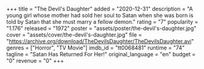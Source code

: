 +++
title = "The Devil's Daughter"
added = "2020-12-31"
description = "A young girl whose mother had sold her soul to Satan when she was born is told by Satan that she must marry a fellow demon."
rating = "7"
popularity = "1.176"
released = "1972"
poster = "assets/poster/the-devil's-daughter.jpg"
cover = "assets/cover/the-devil's-daughter.jpg"
file = "https://archive.org/download/TheDevilsDaughter/TheDevilsDaughter.avi"
genres = ["Horror", "TV Movie"]
imdb_id = "tt0068481"
runtime = "74"
tagline = "Satan Has Returned For Her!"
original_language = "en"
budget = "0"
revenue = "0"
+++